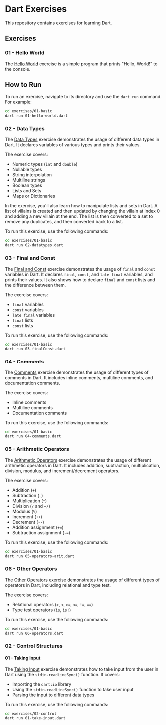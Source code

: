 # Dart Exercises

This repository contains exercises for learning Dart.

## Exercises

### 01 - Hello World

The [Hello World](exercises/01-basic/01-hello-world.dart) exercise is a simple program that prints "Hello, World!" to the console.

## How to Run

To run an exercise, navigate to its directory and use the `dart run` command. For example:

```sh
cd exercises/01-basic
dart run 01-hello-world.dart
```

### 02 - Data Types

The [Data Types](exercises/01-basic/02-datatypes.dart) exercise demonstrates the usage of different data types in Dart. It declares variables of various types and prints their values.

The exercise covers:

- Numeric types (`int` and `double`)
- Nullable types
- String interpolation
- Multiline strings
- Boolean types
- Lists and Sets
- Maps or Dictionaries

In the exercise, you'll also learn how to manipulate lists and sets in Dart. A list of villains is created and then updated by changing the villain at index 0 and adding a new villain at the end. The list is then converted to a set to remove any duplicates, and then converted back to a list.

To run this exercise, use the following commands:

```sh
cd exercises/01-basic
dart run 02-datatypes.dart
```

### 03 - Final and Const

The [Final and Const](exercises/01-basic/03-finalConst.dart) exercise demonstrates the usage of `final` and `const` variables in Dart. It declares `final`, `const`, and `late final` variables, and prints their values. It also shows how to declare `final` and `const` lists and the difference between them.

The exercise covers:

- `final` variables
- `const` variables
- `late final` variables
- `final` lists
- `const` lists

To run this exercise, use the following commands:

```sh
cd exercises/01-basic
dart run 03-finalConst.dart
```

### 04 - Comments

The [Comments](exercises/01-basic/04-comments.dart) exercise demonstrates the usage of different types of comments in Dart. It includes inline comments, multiline comments, and documentation comments.

The exercise covers:

- Inline comments
- Multiline comments
- Documentation comments

To run this exercise, use the following commands:

```sh
cd exercises/01-basic
dart run 04-comments.dart
```

### 05 - Arithmetic Operators

The [Arithmetic Operators](exercises/01-basic/05-operators-arit.dart) exercise demonstrates the usage of different arithmetic operators in Dart. It includes addition, subtraction, multiplication, division, modulus, and increment/decrement operators.

The exercise covers:

- Addition (`+`)
- Subtraction (`-`)
- Multiplication (`*`)
- Division (`/` and `~/`)
- Modulus (`%`)
- Increment (`++`)
- Decrement (`--`)
- Addition assignment (`+=`)
- Subtraction assignment (`-=`)

To run this exercise, use the following commands:

```sh
cd exercises/01-basic
dart run 05-operators-arit.dart
```

### 06 - Other Operators

The [Other Operators](exercises/01-basic/06-operators.dart) exercise demonstrates the usage of different types of operators in Dart, including relational and type test.

The exercise covers:

- Relational operators (`>`, `<`, `>=`, `<=`, `!=`, `==`)
- Type test operators (`is`, `is!`)

To run this exercise, use the following commands:

```sh
cd exercises/01-basic
dart run 06-operators.dart
```

### 02 - Control Structures

#### 01 - Taking Input

The [Taking Input](exercises/02-control/01-take-input.dart) exercise demonstrates how to take input from the user in Dart using the `stdin.readLineSync()` function. It covers:

- Importing the `dart:io` library
- Using the `stdin.readLineSync()` function to take user input
- Parsing the input to different data types

To run this exercise, use the following commands:

```sh
cd exercises/02-control
dart run 01-take-input.dart
```
